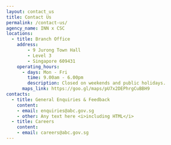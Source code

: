 ```yaml
---
layout: contact_us
title: Contact Us
permalink: /contact-us/
agency_name: INN x CSC
locations:
  - title: Branch Office
    address:
        - 9 Jurong Town Hall
        - Level 3
        - Singapore 609431
    operating_hours:
      - days: Mon - Fri
        time: 9.00am - 6.00pm
        description: Closed on weekends and public holidays.
      maps_link: https://goo.gl/maps/pU7x2DEPhrgCuBBH9
contacts:
  - title: General Enquiries & Feedback
    content:
    - email: enquiries@abc.gov.sg
    - other: Any text here <i>including HTML</i>
  - title: Careers
    content:
    - email: careers@abc.gov.sg
---
```

